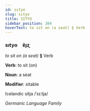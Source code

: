 ```yaml
---
id: sıtyo
slug: sıtyo
title: SITYO
sidebar_position: 384
hoverText: to sit on (a seat) § Verb
---
```


### sıtyo&emsp;<span kind="abugida">ɐ̆ȷɀ</span>

*to sit on (a seat)* **§** Verb

**Verb**: to sit (on)

**Noun**: a seat

**Modifier**: sitable

Icelandic sitja /ˈsɪːtja/

*Germanic Language Family*
